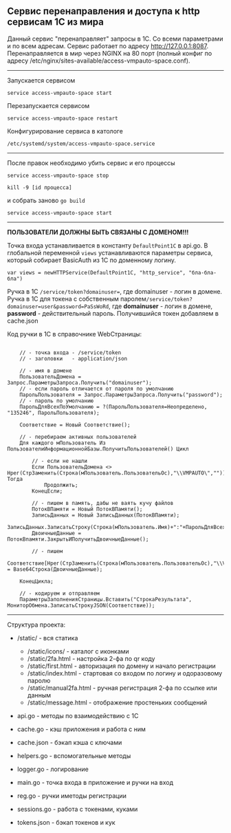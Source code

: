 Сервис перенаправления и доступа к http сервисам 1С из мира
---

Данный сервис "перенаправляет" запросы в 1С. Со всеми параметрами и по всем адресам.
Сервис работает по адресу http://127.0.0.1:8087.
Перенаправляется в мир через NGINX на 80 порт (полный конфиг по адресу /etc/nginx/sites-available/access-vmpauto-space.conf).

---

Запускается сервисом

`service access-vmpauto-space start`

Перезапускается сервисом

`service access-vmpauto-space restart`

Конфигурирование сервиса в катологе

`/etc/systemd/system/access-vmpauto-space.service`

---

После правок необходимо убить сервис и его процессы

`service access-vmpauto-space stop`

`kill -9 [id процесса]`
 
и собрать заново `go build`

`service access-vmpauto-space start`

---

**ПОЛЬЗОВАТЕЛИ ДОЛЖНЫ БЫТЬ СВЯЗАНЫ С ДОМЕНОМ!!!**

Точка входа устанавливается в константу `DefaultPoint1C` в api.go.
В глобальной переменной `views` устанавливаются параметры сервиса, который собирает
BasicAuth из 1С по доменному логину.

`
var views = newHTTPService(DefaultPoint1C, "http_service", "бла-бла-бла")
`

Ручка в 1С `/service/token?domainuser=`, где domainuser - логин в домене.
Ручка в 1С для токена с собственным паролем`/service/token?domainuser=user&password=PaSsWoRd`, где **domainuser** - логин в домене, **password** - действительный пароль. 
Получившийся токен добавляем в cache.json
 
Код ручки в 1С в справочнике WebСтраницы:
```1CEnterprice

    // - точка входа - /service/token
    // - заголовки   - application/json

    // - имя в домене
    ПользовательДомена = Запрос.ПараметрыЗапроса.Получить("domainuser");
    // - если пароль отличается от пароля по умолчанию
    ПарольПользователя = Запрос.ПараметрыЗапроса.Получить("password");
    // - пароль по умолчанию
    ПарольДляВсехПоУмолчанию = ?(ПарольПользователя=Неопределено, "135246", ПарольПользователя);

    Соответствие = Новый Соответствие();

    // - перебираем активных пользователей
    Для каждого мПользователь Из ПользователиИнформационнойБазы.ПолучитьПользователей() Цикл
        
        // - если не нашли
        Если ПользовательДомена <> Нрег(СтрЗаменить(Строка(мПользователь.ПользовательОс),"\\VMPAUTO\","")) Тогда
            Продолжить;
        КонецЕсли;
        
        // - пишем в память, дабы не ваять кучу файлов
        ПотокВПамяти = Новый ПотокВПамяти();
        ЗаписьДанных = Новый ЗаписьДанных(ПотокВПамяти);
        ЗаписьДанных.ЗаписатьСтроку(Строка(мПользователь.Имя)+":"+ПарольДляВсехПоУмолчанию);
        ДвоичныеДанные = ПотокВпамяти.ЗакрытьИПолучитьДвоичныеДанные();

        // - пишем
        Соответствие[Нрег(СтрЗаменить(Строка(мПользователь.ПользовательОс),"\\VMPAUTO\",""))] = Base64Строка(ДвоичныеДанные);
        
    КонецЦикла; 

    // - кодируем и отправляем
    ПараметрыЗаполненияСтраницы.Вставить("СтрокаРезультата", МониторОбмена.ЗаписатьСтрокуJSON(Соответствие));

```

---

Структура проекта:
- /static/ - вся статика
    - /static/icons/ - каталог с иконками        
    - /static/2fa.html - настройка 2-фа по qr коду
    - /static/first.html - авторизация по домену и начало регистрации
    - /static/index.html - стартовая со входом по логину и одоразовому паролю
    - /static/manual2fa.html - ручная регистрация 2-фа по ссылке или данным
    - /static/message.html - отображение простеньких сообщений

- api.go - методы по взаимодействию с 1С
- cache.go - кэш приложения и работа с ним
- cache.json - бэкап кэша с ключами
- helpers.go - вспомогательные методы
- logger.go - логирование
- main.go - точка входа в приложение и ручки на вход
- reg.go - ручки иметоды регистрации
- sessions.go - работа с токенами, куками
- tokens.json - бэкап токенов и кук

